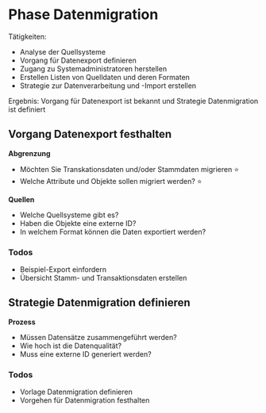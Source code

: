 # Phase Datenmigration

Tätigkeiten:

* Analyse der Quellsysteme
* Vorgang für Datenexport definieren
* Zugang zu Systemadministratoren herstellen
* Erstellen Listen von Quelldaten und deren Formaten
* Strategie zur Datenverarbeitung und -Import erstellen

Ergebnis: Vorgang für Datenexport ist bekannt und Strategie Datenmigration ist definiert

## Vorgang Datenexport festhalten

**Abgrenzung**

- Möchten Sie Transkationsdaten und/oder Stammdaten migrieren ⭐
- Welche Attribute und Objekte sollen migriert werden? ⭐

**Quellen**

- Welche Quellsysteme gibt es?
- Haben die Objekte eine externe ID?
- In welchem Format können die Daten exportiert werden?

### Todos

- Beispiel-Export einfordern
- Übersicht Stamm- und Transaktionsdaten erstellen

## Strategie Datenmigration definieren

**Prozess**

- Müssen Datensätze zusammengeführt werden?
- Wie hoch ist die Datenqualität?
- Muss eine externe ID generiert werden?

### Todos

- Vorlage Datenmigration definieren
- Vorgehen für Datenmigration festhalten
